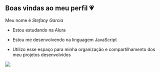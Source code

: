## Boas vindas ao meu perfil 💗
Meu nome é _Stefany Garcia_

- Estou estudando na Alura

- Estou me desenvolvendo na linguagem JavaScript

- Utilizo esse espaço para minha organização e compartilhamento dos meu projetos desenvolvidos



![](https://media.tenor.com/V7X5UiUmtNoAAAAM/strawberry-shortcake-blingee.gif)

